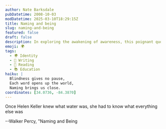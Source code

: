 ```yaml
---
author: Nate Barksdale
pubDatetime: 2008-10-03
modDatetime: 2025-03-10T18:29:15Z
title: Naming and being
slug: naming-and-being
featured: false
draft: false
description: In exploring the awakening of awareness, this poignant quote from Walker Percy captures the essence of discovery
emoji: 🌍
tags:
  - 🌍 Identity
  - 📝 Writing
  - 📖 Reading
  - 📚 Education
haiku: |
  Blindness gives no pause,  
  Each word opens up the world,  
  Naming brings us close.
coordinates: [34.0736, -84.3870]
---
```


Once Helen Keller knew what water was, she had to know what everything else was

--Walker Percy, "Naming and Being
